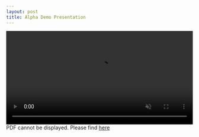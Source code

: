 ```yaml
---
layout: post
title: Alpha Demo Presentation
---
```


<video width="100%" preload="auto" muted controls>
    <source src="https://subtitlevision.github.io/presentations/alpha_demo.mp4" type="video/mp4"/>
</video>
<object data="https://subtitlevision.github.io/presentations/Capstone_Alpha_Demo.pdf" width="100%" height="500" type="application/pdf">
PDF cannot be displayed. Please find <a href="https://subtitlevision.github.io/presentations/Capstone_Alpha_Demo.pdf" target="_blank">here</a></object>
